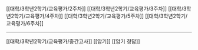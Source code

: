 [[대학/3학년2학기/교육평가/2주차]]
[[대학/3학년2학기/교육평가/3주차]]
[[대학/3학년2학기/교육평가/4주차]]
[[대학/3학년2학기/교육평가/5주차]]
[[대학/3학년2학기/교육평가/6주차]]

---

[[대학/3학년2학기/교육평가/중간고사]]
[[암기]]
[[암기 정답]]